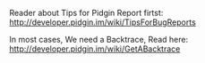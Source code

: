 Reader about Tips for Pidgin Report firtst:
http://developer.pidgin.im/wiki/TipsForBugReports

In most cases, We need a Backtrace, Read here:
http://developer.pidgin.im/wiki/GetABacktrace